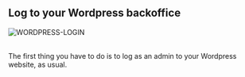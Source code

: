 ## Log to your Wordpress backoffice

<div>
  <img
    alt="WORDPRESS-LOGIN"
    src="https://raw.githubusercontent.com/multi-coop/datami-documentation-content/main/images/wordpress/wordpress-login.png"
    />
</div>
<br>

The first thing you have to do is to log as an admin to your Wordpress website, as usual.
